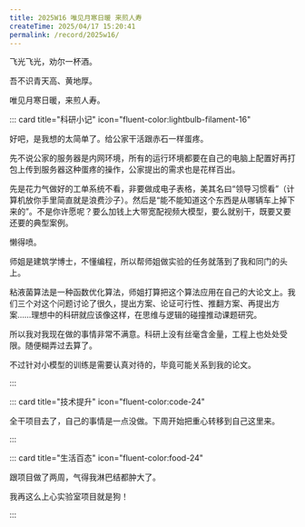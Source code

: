 ```yaml
---
title: 2025W16 唯见月寒日暖 来煎人寿
createTime: 2025/04/17 15:20:41
permalink: /record/2025w16/
---
```


飞光飞光，劝尔一杯酒。

吾不识青天高、黄地厚。

唯见月寒日暖，来煎人寿。

::: card title="科研小记" icon="fluent-color:lightbulb-filament-16"

好吧，是我想的太简单了。给公家干活跟赤石一样蛋疼。

先不说公家的服务器是内网环境，所有的运行环境都要在自己的电脑上配置好再打包上传到服务器这种蛋疼的操作，公家提出的需求也是花样百出。

先是花力气做好的工单系统不看，非要做成电子表格，美其名曰“领导习惯看”（计算机放你手里简直就是浪费沙子）。然后是“能不能知道这个东西是从哪辆车上掉下来的”。不是你许愿呢？要么加钱上大带宽配视频大模型，要么就别干，既要又要还要的典型案例。

懒得喷。

师姐是建筑学博士，不懂编程，所以帮师姐做实验的任务就落到了我和同门的头上。

粘液菌算法是一种函数优化算法，师姐打算把这个算法应用在自己的大论文上。我们三个对这个问题讨论了很久，提出方案、论证可行性、推翻方案、再提出方案……理想中的科研就应该像这样，在思维与逻辑的碰撞推动课题研究。

所以我对我现在做的事情非常不满意。科研上没有丝毫含金量，工程上也处处受限。随便糊弄过去算了。

不过针对小模型的训练是需要认真对待的，毕竟可能关系到我的论文。

:::

::: card title="技术提升" icon="fluent-color:code-24"

全干项目去了，自己的事情是一点没做。下周开始把重心转移到自己这里来。

:::

::: card title="生活百态" icon="fluent-color:food-24"

跟项目做了两周，气得我淋巴结都肿大了。

我再这么上心实验室项目就是狗！

:::
